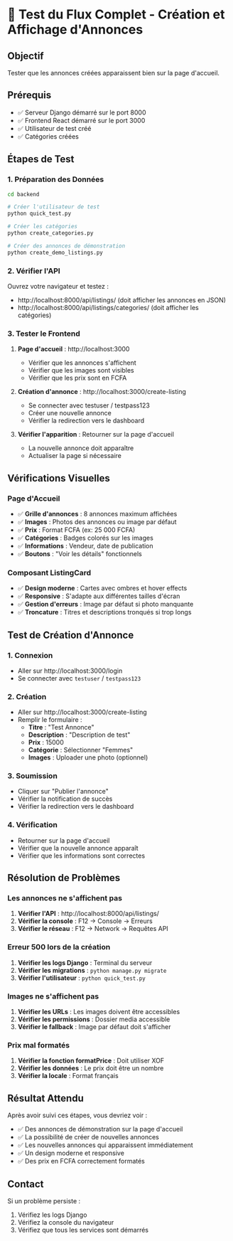 # 🧪 Test du Flux Complet - Création et Affichage d'Annonces

## Objectif
Tester que les annonces créées apparaissent bien sur la page d'accueil.

## Prérequis
- ✅ Serveur Django démarré sur le port 8000
- ✅ Frontend React démarré sur le port 3000
- ✅ Utilisateur de test créé
- ✅ Catégories créées

## Étapes de Test

### 1. Préparation des Données
```bash
cd backend

# Créer l'utilisateur de test
python quick_test.py

# Créer les catégories
python create_categories.py

# Créer des annonces de démonstration
python create_demo_listings.py
```

### 2. Vérifier l'API
Ouvrez votre navigateur et testez :
- http://localhost:8000/api/listings/ (doit afficher les annonces en JSON)
- http://localhost:8000/api/listings/categories/ (doit afficher les catégories)

### 3. Tester le Frontend
1. **Page d'accueil** : http://localhost:3000
   - Vérifier que les annonces s'affichent
   - Vérifier que les images sont visibles
   - Vérifier que les prix sont en FCFA

2. **Création d'annonce** : http://localhost:3000/create-listing
   - Se connecter avec testuser / testpass123
   - Créer une nouvelle annonce
   - Vérifier la redirection vers le dashboard

3. **Vérifier l'apparition** : Retourner sur la page d'accueil
   - La nouvelle annonce doit apparaître
   - Actualiser la page si nécessaire

## Vérifications Visuelles

### Page d'Accueil
- ✅ **Grille d'annonces** : 8 annonces maximum affichées
- ✅ **Images** : Photos des annonces ou image par défaut
- ✅ **Prix** : Format FCFA (ex: 25 000 FCFA)
- ✅ **Catégories** : Badges colorés sur les images
- ✅ **Informations** : Vendeur, date de publication
- ✅ **Boutons** : "Voir les détails" fonctionnels

### Composant ListingCard
- ✅ **Design moderne** : Cartes avec ombres et hover effects
- ✅ **Responsive** : S'adapte aux différentes tailles d'écran
- ✅ **Gestion d'erreurs** : Image par défaut si photo manquante
- ✅ **Troncature** : Titres et descriptions tronqués si trop longs

## Test de Création d'Annonce

### 1. Connexion
- Aller sur http://localhost:3000/login
- Se connecter avec `testuser` / `testpass123`

### 2. Création
- Aller sur http://localhost:3000/create-listing
- Remplir le formulaire :
  - **Titre** : "Test Annonce"
  - **Description** : "Description de test"
  - **Prix** : 15000
  - **Catégorie** : Sélectionner "Femmes"
  - **Images** : Uploader une photo (optionnel)

### 3. Soumission
- Cliquer sur "Publier l'annonce"
- Vérifier la notification de succès
- Vérifier la redirection vers le dashboard

### 4. Vérification
- Retourner sur la page d'accueil
- Vérifier que la nouvelle annonce apparaît
- Vérifier que les informations sont correctes

## Résolution de Problèmes

### Les annonces ne s'affichent pas
1. **Vérifier l'API** : http://localhost:8000/api/listings/
2. **Vérifier la console** : F12 → Console → Erreurs
3. **Vérifier le réseau** : F12 → Network → Requêtes API

### Erreur 500 lors de la création
1. **Vérifier les logs Django** : Terminal du serveur
2. **Vérifier les migrations** : `python manage.py migrate`
3. **Vérifier l'utilisateur** : `python quick_test.py`

### Images ne s'affichent pas
1. **Vérifier les URLs** : Les images doivent être accessibles
2. **Vérifier les permissions** : Dossier media accessible
3. **Vérifier le fallback** : Image par défaut doit s'afficher

### Prix mal formatés
1. **Vérifier la fonction formatPrice** : Doit utiliser XOF
2. **Vérifier les données** : Le prix doit être un nombre
3. **Vérifier la locale** : Format français

## Résultat Attendu

Après avoir suivi ces étapes, vous devriez voir :
- ✅ Des annonces de démonstration sur la page d'accueil
- ✅ La possibilité de créer de nouvelles annonces
- ✅ Les nouvelles annonces qui apparaissent immédiatement
- ✅ Un design moderne et responsive
- ✅ Des prix en FCFA correctement formatés

## Contact
Si un problème persiste :
1. Vérifiez les logs Django
2. Vérifiez la console du navigateur
3. Vérifiez que tous les services sont démarrés 